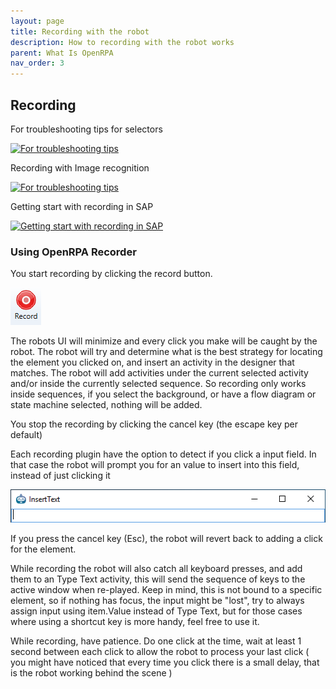 ```yaml
---
layout: page
title: Recording with the robot
description: How to recording with the robot works
parent: What Is OpenRPA
nav_order: 3
---
```

## Recording

For troubleshooting tips for selectors

[![For troubleshooting tips](https://img.youtube.com/vi/JCBeeJPzppA/0.jpg)](https://www.youtube.com/watch?v=JCBeeJPzppA)  

Recording with Image recognition

[![For troubleshooting tips](https://img.youtube.com/vi/yhPGw9Rlgmc/0.jpg)](https://www.youtube.com/watch?v=yhPGw9Rlgmc)  

Getting start with recording in SAP

[![Getting start with recording in SAP](https://img.youtube.com/vi/4VJ2Q4mPWnk/0.jpg)](https://www.youtube.com/watch?v=4VJ2Q4mPWnk)  


### Using OpenRPA Recorder

You start recording by clicking the record button. 

![1559201989637](recording/1559201881466.png)

The robots UI will minimize and every click you make will be caught by the robot. The robot will try and determine what is the best strategy for locating the element you clicked on, and insert an activity in the designer that matches. The robot will add activities under the current selected activity and/or inside the currently selected sequence. So recording only works inside sequences, if you select the background, or have a flow diagram or state machine selected, nothing will be added.

You stop the recording by clicking the cancel key (the escape key per default)

Each recording plugin have the option to detect if you click a input field. In that case the robot will prompt you for an value to insert into this field, instead of just clicking it

![1559202596790](recording/prompt.png)

If you press the cancel key (Esc), the robot will revert back to adding a click for the element.

While recording the robot will also catch all keyboard presses, and add them to an Type Text activity, this will send the sequence of keys to the active window when re-played. Keep in mind, this is not bound to a specific element, so if nothing has focus, the input might be "lost", try to always assign input using item.Value instead of Type Text, but for those cases where using a shortcut key is more handy, feel free to use it.

While recording, have patience. Do one click at the time, wait at least 1 second between each click to allow the robot to process your last click ( you might have noticed that every time you click there is a small delay, that is the robot working behind the scene )